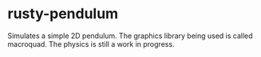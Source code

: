 # rusty-pendulum

Simulates a simple 2D pendulum.
The graphics library being used is called macroquad.
The physics is still a work in progress.
